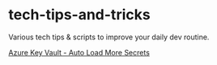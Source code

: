 # tech-tips-and-tricks

Various tech tips &amp; scripts to improve your daily dev routine.

[Azure Key Vault - Auto Load More Secrets](./azure_keyvault_auto_load_secrets)  


